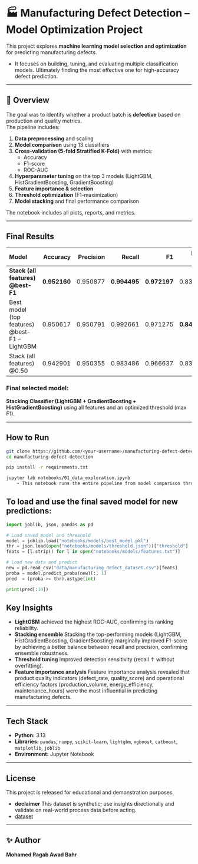 # 🏭 Manufacturing Defect Detection – Model Optimization Project

This project explores **machine learning model selection and optimization** for predicting manufacturing defects.  

- It focuses on building, tuning, and evaluating multiple classification models. Ultimately finding the most effective one for high-accuracy defect prediction.

---

## 📘 Overview

The goal was to identify whether a product batch is **defective** based on production and quality metrics.  
The pipeline includes:

1. **Data preprocessing** and scaling  
2. **Model comparison** using 13 classifiers  
3. **Cross-validation (5-fold Stratified K-Fold)** with metrics:
   - Accuracy  
   - F1-score  
   - ROC-AUC  
4. **Hyperparameter tuning** on the top 3 models (LightGBM, HistGradientBoosting, GradientBoosting)  
5. **Feature importance & selection**  
6. **Threshold optimization** (F1-maximization)  
7. **Model stacking** and final performance comparison  

The notebook includes all plots, reports, and metrics.

---

## Final Results

| Model | Accuracy | Precision | Recall | F1 | ROC-AUC |
|:--|--:|--:|--:|--:|--:|
| **Stack (all features) @best-F1** | **0.952160** | 0.950877 | **0.994495** | **0.972197** | 0.837891 |
| Best model (top features) @best-F1 – LightGBM | 0.950617 | 0.950791 | 0.992661 | 0.971275 | **0.849826** |
| Stack (all features) @0.50 | 0.942901 | 0.950355 | 0.983486 | 0.966637 | 0.837891 |

### **Final selected model:**  
**Stacking Classifier (LightGBM + GradientBoosting + HistGradientBoosting)** using all features and an optimized threshold (max F1).

---

## How to Run

```bash
git clone https://github.com/<your-username>/manufacturing-defect-detection.git
cd manufacturing-defect-detection

pip install -r requirements.txt

jupyter lab notebooks/01_data_exploration.ipynb
    - This notebook runs the entire pipeline from model comparison through final evaluation.

```

## To load and use the final saved model for new predictions:

```py
import joblib, json, pandas as pd

# Load saved model and threshold
model = joblib.load("notebooks/models/best_model.pkl")
thr = json.load(open("notebooks/models/threshold.json"))["threshold"]
feats = [l.strip() for l in open("notebooks/models/features.txt")]

# Load new data and predict
new = pd.read_csv("data/manufacturing_defect_dataset.csv")[feats]
proba = model.predict_proba(new)[:, 1]
pred  = (proba >= thr).astype(int)

print(pred[:10])
```

## Key Insights

- **LightGBM** achieved the highest ROC-AUC, confirming its ranking reliability.  
- **Stacking ensemble** Stacking the top-performing models (LightGBM, HistGradientBoosting, GradientBoosting) marginally improved F1-score by achieving a better balance between recall and precision, confirming ensemble robustness.
- **Threshold tuning** improved detection sensitivity (recall ↑ without overfitting).  
- **Feature importance analysis** Feature importance analysis revealed that product quality indicators (defect_rate, quality_score) and operational efficiency factors (production_volume, energy_efficiency, maintenance_hours) were the most influential in predicting manufacturing defects.

---

## Tech Stack

- **Python:** 3.13  
- **Libraries:** `pandas`, `numpy`, `scikit-learn`, `lightgbm`, `xgboost`, `catboost`, `matplotlib`,  `joblib`  
- **Environment:** Jupyter Notebook

---

## License

This project is released for educational and demonstration purposes.

- **declaimer** This dataset is synthetic; use insights directionally and validate on real-world process data before acting.
- [dataset](https://www.kaggle.com/datasets/rabieelkharoua/predicting-manufacturing-defects-dataset)

---

## ✨ Author

**Mohamed Ragab Awad Bahr**  



